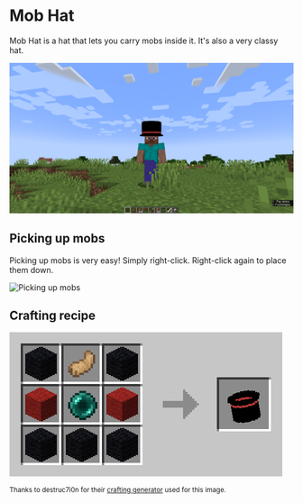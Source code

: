 # Mob Hat

Mob Hat is a hat that lets you carry mobs inside it. It's also a very classy hat.

![Classy hat](images/classy_hat.png)

## Picking up mobs

Picking up mobs is very easy! Simply right-click. Right-click again to place them down.

![Picking up mobs](images/picking_up_mobs.gif)

## Crafting recipe

![Crafting recipe](images/crafting_recipe.png)

<sup>Thanks to destruc7i0n for their [crafting generator](https://crafting.thedestruc7i0n.ca/) used for this image.</sup>

